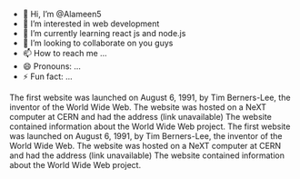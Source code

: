 - 👋 Hi, I’m @Alameen5
- 👀 I’m interested in web development 
- 🌱 I’m currently learning react js and node.js
- 💞️ I’m looking to collaborate on you guys
- 📫 How to reach me ...
- 😄 Pronouns: ...
- ⚡ Fun fact: ...


The first website was launched on August 6, 1991, by Tim Berners-Lee, the inventor of the World Wide Web. The website was hosted on a NeXT computer at CERN and had the address (link unavailable) The website contained information about the World Wide Web project.
The first website was launched on August 6, 1991, by Tim Berners-Lee, the inventor of the World Wide Web. The website was hosted on a NeXT computer at CERN and had the address (link unavailable) The website contained information about the World Wide Web project.

<!---
Alameen5/Alameen5 is a ✨ special ✨ repository because its `README.md` (this file) appears on your GitHub profile.
You can click the Preview link to take a look at your changes.
--->
